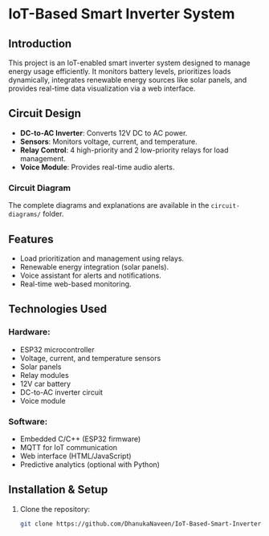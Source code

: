 # IoT-Based Smart Inverter System

## Introduction
This project is an IoT-enabled smart inverter system designed to manage energy usage efficiently. It monitors battery levels, prioritizes loads dynamically, integrates renewable energy sources like solar panels, and provides real-time data visualization via a web interface.

## Circuit Design
- **DC-to-AC Inverter**: Converts 12V DC to AC power.
- **Sensors**: Monitors voltage, current, and temperature.
- **Relay Control**: 4 high-priority and 2 low-priority relays for load management.
- **Voice Module**: Provides real-time audio alerts.

### Circuit Diagram
The complete diagrams and explanations are available in the `circuit-diagrams/` folder.

## Features
- Load prioritization and management using relays.
- Renewable energy integration (solar panels).
- Voice assistant for alerts and notifications.
- Real-time web-based monitoring.

## Technologies Used

### Hardware:
- ESP32 microcontroller
- Voltage, current, and temperature sensors
- Solar panels
- Relay modules
- 12V car battery
- DC-to-AC inverter circuit
- Voice module

### Software:
- Embedded C/C++ (ESP32 firmware)
- MQTT for IoT communication
- Web interface (HTML/JavaScript)
- Predictive analytics (optional with Python)

## Installation & Setup
1. Clone the repository:
   ```bash
   git clone https://github.com/DhanukaNaveen/IoT-Based-Smart-Inverter-System.git
